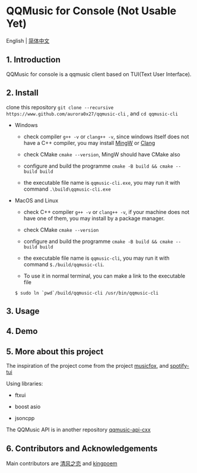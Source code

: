 # QQMusic for Console (Not Usable Yet)

English | [简体中文](doc/README_cn.md)

## 1. Introduction

QQMusic for console is a qqmusic client based on TUI(Text User Interface).

## 2. Install

clone this repository `git clone --recursive https://www.github.com/aurora0x27/qqmusic-cli` , and `cd qqmusic-cli`

- Windows

    - check compiler `g++ -v` or `clang++ -v`, since windows itself does not have a C++ compiler, you may install [MingW](https://sourceforge.net/projects/mingw/) or [Clang](https://clang.llvm.org/get_started.html)

    - check CMake `cmake --version`, MingW should have CMake also

    - configure and build the programme `cmake -B build && cmake --build build`

    - the executable file name is `qqmusic-cli.exe`, you may run it with command `.\build\qqmusic-cli.exe`

- MacOS and Linux

    - check C++ compiler `g++ -v` or `clang++ -v`, if your machine does not have one of them, you may install by a package manager.

    - check CMake `cmake --version`

    - configure and build the programme `cmake -B build && cmake --build build`

    - the executable file name is `qqmusic-cli`, you may run it with command `$./build/qqmusic-cli`.

    - To use it in normal terminal, you can make a link to the executable file

    ```
    $ sudo ln `pwd`/build/qqmusic-cli /usr/bin/qqmusic-cli
    ```

## 3. Usage

## 4. Demo

## 5. More about this project

The inspiration of the project come from the project [musicfox](https://github.com/go-musicfox/go-musicfox), and [spotify-tui](https://github.com/Rigellute/spotify-tui)

Using libraries:

- ftxui

- boost asio

- jsoncpp

The QQMusic API is in another repository [qqmusic-api-cxx](https://www.github.com/qqmusic-api-cxx)

## 6. Contributors and Acknowledgements

Main contributors are [清风之恋](https://www.github.com/aurora0x27) and [kingpoem](https://www.github.com/kingpoem)
